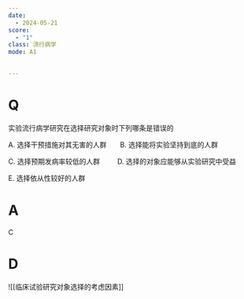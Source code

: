 ```yaml
---
date:
  - 2024-05-21
score:
  - "1"
class: 流行病学
mode: A1

  
---
```



# Q
实验流行病学研究在选择研究对象时下列哪条是错误的

A. 选择干预措施对其无害的人群       B. 选择能将实验坚持到底的人群

C. 选择预期发病率较低的人群         D. 选择的对象应能够从实验研究中受益

E. 选择依从性较好的人群

# A

C


# D
![[临床试验研究对象选择的考虑因素]]